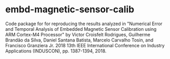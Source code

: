 # embd-magnetic-sensor-calib
Code package for for reproducing the results analyzed in "Numerical Error and Temporal Analysis of Embedded Magnetic Sensor Calibration using ARM Cortex-M4 Processor" by Victor Croisfelt Rodrigues, Guilherme Brandão da Silva, Daniel Santana Batista, Marcelo Carvalho Tosin, and Francisco Granziera Jr. 2018 13th IEEE International Conference on Industry Applications (INDUSCON), pp. 1387-1394, 2018.
